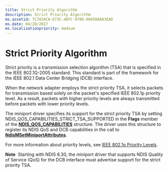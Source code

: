 ```yaml
---
title: Strict Priority Algorithm
description: Strict Priority Algorithm
ms.assetid: 7C7A34CA-673C-4EFC-970D-08458AA83EAD
ms.date: 04/20/2017
ms.localizationpriority: medium
---
```


# Strict Priority Algorithm


Strict priority is a transmission selection algorithm (TSA) that is specified in the IEEE 802.1Q-2005 standard. This standard is part of the framework for the IEEE 802.1 Data Center Bridging (DCB) interface.

When the network adapter employs the strict priority TSA, it selects packets for transmission based solely on the packet's specified IEEE 802.1p priority level. As a result, packets with higher priority levels are always transmitted before packets with lower priority levels.

The miniport driver specifies its support for the strict priority TSA by setting NDIS\_QOS\_CAPABILITIES\_STRICT\_TSA\_SUPPORTED in the **Flags** member of the [**NDIS\_QOS\_CAPABILITIES**](/windows-hardware/drivers/ddi/ntddndis/ns-ntddndis-_ndis_qos_capabilities) structure. The driver uses this structure to register its NDIS QoS and DCB capabilities in the call to [**NdisMSetMiniportAttributes**](/windows-hardware/drivers/ddi/ndis/nf-ndis-ndismsetminiportattributes).

For more information about priority levels, see [IEEE 802.1p Priority Levels](ieee-802-1p-priority-levels.md).

**Note**  Starting with NDIS 6.30, the miniport driver that supports NDIS Quality of Service (QoS) for the DCB interface must advertise support for the strict priority TSA.

 

 

